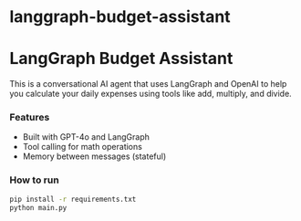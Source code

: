 # langgraph-budget-assistant
# LangGraph Budget Assistant

This is a conversational AI agent that uses LangGraph and OpenAI to help you calculate your daily expenses using tools like add, multiply, and divide.

###  Features
- Built with GPT-4o and LangGraph
- Tool calling for math operations
- Memory between messages (stateful)

### How to run

```bash
pip install -r requirements.txt
python main.py

